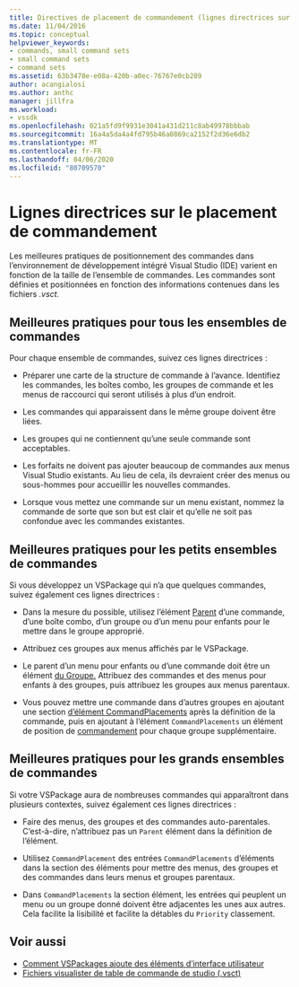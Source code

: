 ```yaml
---
title: Directives de placement de commandement (lignes directrices sur le placement des commandes Microsoft Docs
ms.date: 11/04/2016
ms.topic: conceptual
helpviewer_keywords:
- commands, small command sets
- small command sets
- command sets
ms.assetid: 63b3478e-e08a-420b-a0ec-76767e0cb289
author: acangialosi
ms.author: anthc
manager: jillfra
ms.workload:
- vssdk
ms.openlocfilehash: 021a5fd9f9931e3041a431d211c8ab49978bbbab
ms.sourcegitcommit: 16a4a5da4a4fd795b46a0869ca2152f2d36e6db2
ms.translationtype: MT
ms.contentlocale: fr-FR
ms.lasthandoff: 04/06/2020
ms.locfileid: "80709570"
---
```

# <a name="command-placement-guidelines"></a>Lignes directrices sur le placement de commandement
Les meilleures pratiques de positionnement des commandes dans l’environnement de développement intégré Visual Studio (IDE) varient en fonction de la taille de l’ensemble de commandes. Les commandes sont définies et positionnées en fonction des informations contenues dans les fichiers *.vsct.*

## <a name="best-practices-for-all-command-sets"></a>Meilleures pratiques pour tous les ensembles de commandes
 Pour chaque ensemble de commandes, suivez ces lignes directrices :

- Préparer une carte de la structure de commande à l’avance. Identifiez les commandes, les boîtes combo, les groupes de commande et les menus de raccourci qui seront utilisés à plus d’un endroit.

- Les commandes qui apparaissent dans le même groupe doivent être liées.

- Les groupes qui ne contiennent qu’une seule commande sont acceptables.

- Les forfaits ne doivent pas ajouter beaucoup de commandes aux menus Visual Studio existants. Au lieu de cela, ils devraient créer des menus ou sous-hommes pour accueillir les nouvelles commandes.

- Lorsque vous mettez une commande sur un menu existant, nommez la commande de sorte que son but est clair et qu’elle ne soit pas confondue avec les commandes existantes.

## <a name="best-practices-for-small-command-sets"></a>Meilleures pratiques pour les petits ensembles de commandes
 Si vous développez un VSPackage qui n’a que quelques commandes, suivez également ces lignes directrices :

- Dans la mesure du possible, utilisez l’élément [Parent](../../extensibility/parent-element.md) d’une commande, d’une boîte combo, d’un groupe ou d’un menu pour enfants pour le mettre dans le groupe approprié.

- Attribuez ces groupes aux menus affichés par le VSPackage.

- Le parent d’un menu pour enfants ou d’une commande doit être un élément [du Groupe.](../../extensibility/group-element.md) Attribuez des commandes et des menus pour enfants à des groupes, puis attribuez les groupes aux menus parentaux.

- Vous pouvez mettre une commande dans d’autres groupes en ajoutant une section [d’élément CommandPlacements](../../extensibility/commandplacements-element.md) après la définition de la commande, puis en ajoutant à l’élément `CommandPlacements` un élément de position de [commandement](../../extensibility/commandplacement-element.md) pour chaque groupe supplémentaire.

## <a name="best-practices-for-large-command-sets"></a>Meilleures pratiques pour les grands ensembles de commandes
 Si votre VSPackage aura de nombreuses commandes qui apparaîtront dans plusieurs contextes, suivez également ces lignes directrices :

- Faire des menus, des groupes et des commandes auto-parentales. C’est-à-dire, n’attribuez pas un `Parent` élément dans la définition de l’élément.

- Utilisez `CommandPlacement` des entrées `CommandPlacements` d’éléments dans la section des éléments pour mettre des menus, des groupes et des commandes dans leurs menus et groupes parentaux.

- Dans `CommandPlacements` la section élément, les entrées qui peuplent un menu ou un groupe donné doivent être adjacentes les unes aux autres. Cela facilite la lisibilité et facilite la détables du `Priority` classement.

## <a name="see-also"></a>Voir aussi
- [Comment VSPackages ajoute des éléments d’interface utilisateur](../../extensibility/internals/how-vspackages-add-user-interface-elements.md)
- [Fichiers visualister de table de commande de studio (.vsct)](../../extensibility/internals/visual-studio-command-table-dot-vsct-files.md)
